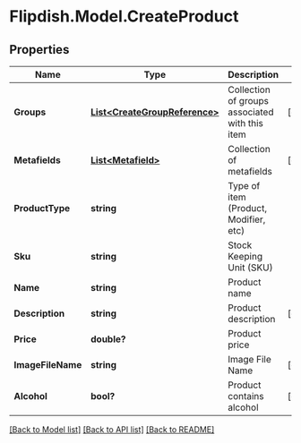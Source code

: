 # Flipdish.Model.CreateProduct
## Properties

Name | Type | Description | Notes
------------ | ------------- | ------------- | -------------
**Groups** | [**List&lt;CreateGroupReference&gt;**](CreateGroupReference.md) | Collection of groups associated with this item | [optional] 
**Metafields** | [**List&lt;Metafield&gt;**](Metafield.md) | Collection of metafields | [optional] 
**ProductType** | **string** | Type of item (Product, Modifier, etc) | 
**Sku** | **string** | Stock Keeping Unit (SKU) | 
**Name** | **string** | Product name | 
**Description** | **string** | Product description | [optional] 
**Price** | **double?** | Product price | 
**ImageFileName** | **string** | Image File Name | [optional] 
**Alcohol** | **bool?** | Product contains alcohol | [optional] 

[[Back to Model list]](../README.md#documentation-for-models) [[Back to API list]](../README.md#documentation-for-api-endpoints) [[Back to README]](../README.md)

